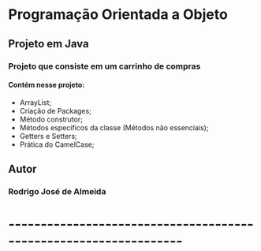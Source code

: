 # Programação Orientada a Objeto
## Projeto em Java
### Projeto que consiste em um carrinho de compras
#### Contém nesse projeto:
* ArrayList;
* Criação de Packages;
* Método construtor;
* Métodos específicos da classe (Métodos não essenciais);
* Getters e Setters;
* Prática do CamelCase;
## Autor
### Rodrigo José de Almeida
# -----------------------------------------------------------------
